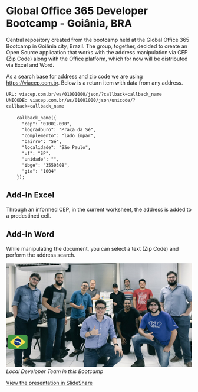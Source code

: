 # Global Office 365 Developer Bootcamp - Goiânia, BRA

Central repository created from the bootcamp held at the Global Office 365 Bootcamp in Goiânia city, Brazil. The group, together, decided to create an Open Source application that works with the address manipulation via CEP (Zip Code) along with the Office platform, which for now will be distributed via Excel and Word.

As a search base for address and zip code we are using https://viacep.com.br. 
Below is a return item with data from any address.

```
URL: viacep.com.br/ws/01001000/json/?callback=callback_name 
UNICODE: viacep.com.br/ws/01001000/json/unicode/?callback=callback_name

    callback_name({
      "cep": "01001-000",
      "logradouro": "Praça da Sé",
      "complemento": "lado ímpar",
      "bairro": "Sé",
      "localidade": "São Paulo",
      "uf": "SP",
      "unidade": "",
      "ibge": "3550308",
      "gia": "1004"
    });
```

## Add-In Excel
Through an informed CEP, in the current worksheet, the address is added to a predestined cell.

## Add-In Word
While manipulating the document, you can select a text (Zip Code) and perform the address search.


![alt text](https://github.com/dotnetgoias/office-developer/blob/master/assets/team.jpg "Time de Desemvolvedores")
_Local Developer Team in this Bootcamp_

[View the presentation in SlideShare](https://www.slideshare.net/rodrigokono/global-office-365-developer-bootcamp/rodrigokono/global-office-365-developer-bootcamp)
